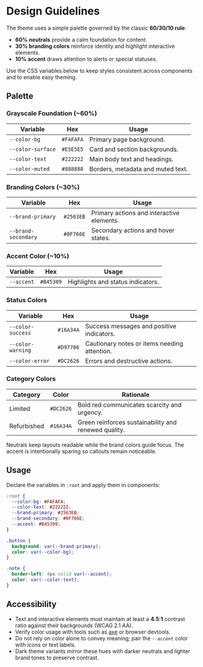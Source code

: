 # Design Guidelines

The theme uses a simple palette governed by the classic **60/30/10 rule**:

* **60% neutrals** provide a calm foundation for content.
* **30% branding colors** reinforce identity and highlight interactive elements.
* **10% accent** draws attention to alerts or special statuses.

Use the CSS variables below to keep styles consistent across components and to enable easy theming.

## Palette

### Grayscale Foundation (~60%)

| Variable | Hex | Usage |
| --- | --- | --- |
| `--color-bg` | `#FAFAFA` | Primary page background. |
| `--color-surface` | `#E5E5E5` | Card and section backgrounds. |
| `--color-text` | `#222222` | Main body text and headings. |
| `--color-muted` | `#888888` | Borders, metadata and muted text. |

### Branding Colors (~30%)

| Variable | Hex | Usage |
| --- | --- | --- |
| `--brand-primary` | `#2563EB` | Primary actions and interactive elements. |
| `--brand-secondary` | `#0F766E` | Secondary actions and hover states. |

### Accent Color (~10%)

| Variable | Hex | Usage |
| --- | --- | --- |
| `--accent` | `#B45309` | Highlights and status indicators. |

### Status Colors

| Variable | Hex | Usage |
| --- | --- | --- |
| `--color-success` | `#16A34A` | Success messages and positive indicators. |
| `--color-warning` | `#D97706` | Cautionary notes or items needing attention. |
| `--color-error` | `#DC2626` | Errors and destructive actions. |

### Category Colors

| Category | Color | Rationale |
| --- | --- | --- |
| Limited | `#DC2626` | Bold red communicates scarcity and urgency. |
| Refurbished | `#16A34A` | Green reinforces sustainability and renewed quality. |

Neutrals keep layouts readable while the brand colors guide focus. The accent is intentionally sparing so callouts remain noticeable.

## Usage

Declare the variables in `:root` and apply them in components:

```css
:root {
  --color-bg: #FAFAFA;
  --color-text: #222222;
  --brand-primary: #2563EB;
  --brand-secondary: #0F766E;
  --accent: #B45309;
}

.button {
  background: var(--brand-primary);
  color: var(--color-bg);
}

.note {
  border-left: 4px solid var(--accent);
  color: var(--color-text);
}
```

## Accessibility

- Text and interactive elements must maintain at least a **4.5:1** contrast ratio against their backgrounds (WCAG 2.1 AA).
- Verify color usage with tools such as [axe](https://www.deque.com/axe/) or browser devtools.
- Do not rely on color alone to convey meaning; pair the `--accent` color with icons or text labels.
- Dark theme variants mirror these hues with darker neutrals and lighter brand tones to preserve contrast.

